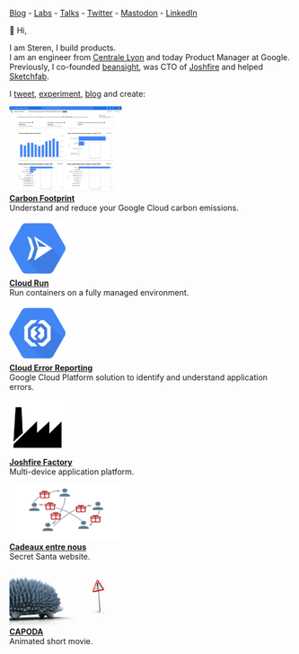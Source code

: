 <a href="http://blog.steren.fr" rel="me">Blog</a> - <a href="http://labs.steren.fr" rel="me">Labs</a> - <a href="http://talks.steren.fr" rel="me">Talks</a> - <a href="https://twitter.com/steren" rel="me">Twitter</a> - <a href="https://status.steren.fr/@steren" rel="me">Mastodon</a> - <a href="https://www.linkedin.com/in/steren" rel="me">LinkedIn</a>

👋 Hi,  

I am Steren, I build products.  
I am an engineer from [Centrale Lyon](http://www.ec-lyon.fr) and today Product Manager at Google.  
Previously, I co-founded [beansight](https://www.beansight.com), was CTO of [Joshfire](https://www.dailymotion.com/video/xuy6pq) and helped [Sketchfab](https://sketchfab.com/).

I [tweet](https://twitter.com/steren), [experiment](https://labs.steren.fr), [blog](https://blog.steren.fr) and create:

<a href="https://cloud.run"><img src="img/icons/carbon-footprint-screenshot.webp" width="200" height="152"></a>  
**[Carbon Footprint](https://cloud.google.com/carbon-footprint)**  
Understand and reduce your Google Cloud carbon emissions.

<a href="https://cloud.run"><img src="img/logos/cloud-run.svg" width="100" height="100"></a>  
**[Cloud Run](https://cloud.run)**  
Run containers on a fully managed environment.

<a href="https://cloud.google.com/error-reporting/"><img src="img/logos/error-reporting.svg" width="100" height="100"></a>  
**[Cloud Error Reporting](https://cloud.google.com/error-reporting/)**  
Google Cloud Platform solution to identify and understand application errors.

<a href="https://www.dailymotion.com/video/xuy6pq"><img src="img/logos/factory.svg" width="100" height="100"></a>  
**[Joshfire Factory](https://www.dailymotion.com/video/xuy6pq)**  
Multi-device application platform.

<a href="https://www.cadeaux-entre-nous.fr"><img src="img/icons/cadeaux.svg" width="200" height="100"></a>  
**[Cadeaux entre nous](https://cadeaux-entre-nous.fr)**  
Secret Santa website.

<a href="https://www.youtube.com/watch?v=khWXdkryBE4"><img src="img/icons/capoda.webp" width="200" height="100"></a>  
**[CAPODA](https://www.youtube.com/watch?v=khWXdkryBE4)**  
Animated short movie.
